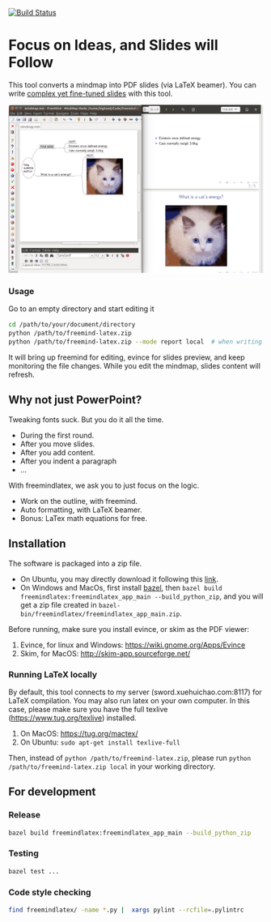 [![Build Status](https://travis-ci.org/xuehuichao/freemind-latex.svg?branch=master)](https://travis-ci.org/xuehuichao/freemind-latex)


# Focus on Ideas, and Slides will Follow
This tool converts a mindmap into PDF slides (via LaTeX beamer). You can write [complex yet fine-tuned slides](http://www.xuehuichao.com/thesis_slides.pdf) with this tool.

![Focus on your idea, and slides will be generated automatically.](demo.gif)

### Usage
Go to an empty directory and start editing it
```sh
cd /path/to/your/document/directory
python /path/to/freemind-latex.zip
python /path/to/freemind-latex.zip --mode report local  # when writing reports
```

It will bring up freemind for editing, evince for slides preview, and keep monitoring the file changes. While you edit the mindmap, slides content will refresh.

## Why not just PowerPoint?

Tweaking fonts suck. But you do it all the time.

* During the first round.
* After you move slides.
* After you add content.
* After you indent a paragraph
* ...

With freemindlatex, we ask you to just focus on the logic.

* Work on the outline, with freemind.
* Auto formatting, with LaTeX beamer.
* Bonus: LaTex math equations for free.


## Installation

The software is packaged into a zip file.

* On Ubuntu, you may directly download it following this [link](https://www.dropbox.com/s/rqxjr73o3rczos4/freemindlatex_app_main.zip?dl=0).
* On Windows and MacOs, first install [bazel](https://www.dropbox.com/s/rqxjr73o3rczos4/freemindlatex_app_main.zip?dl=0), then `bazel build freemindlatex:freemindlatex_app_main --build_python_zip`, and you will get a zip file created in `bazel-bin/freemindlatex/freemindlatex_app_main.zip`.

Before running, make sure you install evince, or skim as the PDF viewer:

1. Evince, for linux and Windows: https://wiki.gnome.org/Apps/Evince
2. Skim, for MacOS: http://skim-app.sourceforge.net/


### Running LaTeX locally
By default, this tool connects to my server (sword.xuehuichao.com:8117) for LaTeX compilation.
You may also run latex on your own computer.
In this case, please make sure you have the full texlive (https://www.tug.org/texlive) installed.
1. On MacOS: https://tug.org/mactex/
2. On Ubuntu: `sudo apt-get install texlive-full`

Then, instead of `python /path/to/freemind-latex.zip`, please run `python /path/to/freemind-latex.zip local` in your working directory.


## For development

### Release
```sh
bazel build freemindlatex:freemindlatex_app_main --build_python_zip
```

### Testing
```sh
bazel test ...
```

### Code style checking
```sh
find freemindlatex/ -name *.py |  xargs pylint --rcfile=.pylintrc
```

